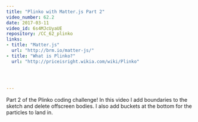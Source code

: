 ```yaml
---
title: "Plinko with Matter.js Part 2"
video_number: 62.2
date: 2017-03-11
video_id: 6s4MJcUyaUE
repository: /CC_62_plinko
links:
- title: "Matter.js"  
  url: "http://brm.io/matter-js/"
- title: "What is Plinko?"  
  url: "http://priceisright.wikia.com/wiki/Plinko"
  


  
---
```


Part 2 of the Plinko coding challenge! In this video I add boundaries to the sketch and delete offscreen bodies. I also add buckets at the bottom for the particles to land in.

